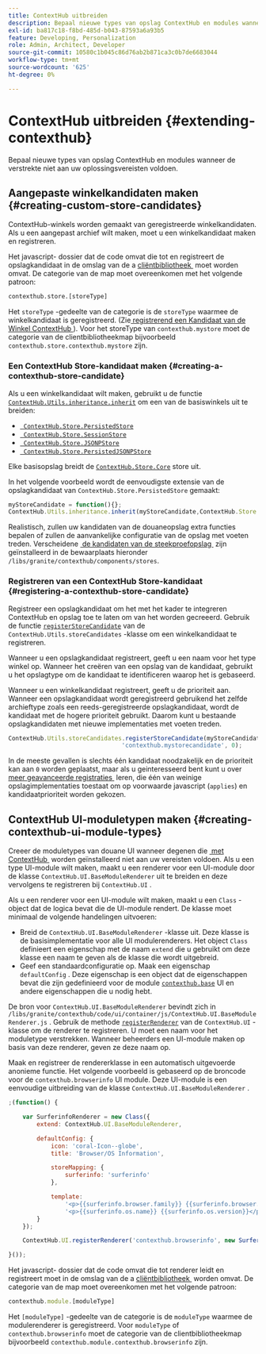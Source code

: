 ```yaml
---
title: ContextHub uitbreiden
description: Bepaal nieuwe types van opslag ContextHub en modules wanneer de verstrekte niet aan uw oplossingsvereisten voldoen
exl-id: ba817c18-f8bd-485d-b043-87593a6a93b5
feature: Developing, Personalization
role: Admin, Architect, Developer
source-git-commit: 10580c1b045c86d76ab2b871ca3c0b7de6683044
workflow-type: tm+mt
source-wordcount: '625'
ht-degree: 0%

---
```


# ContextHub uitbreiden {#extending-contexthub}

Bepaal nieuwe types van opslag ContextHub en modules wanneer de verstrekte niet aan uw oplossingsvereisten voldoen.

## Aangepaste winkelkandidaten maken {#creating-custom-store-candidates}

ContextHub-winkels worden gemaakt van geregistreerde winkelkandidaten. Als u een aangepast archief wilt maken, moet u een winkelkandidaat maken en registreren.

Het javascript- dossier dat de code omvat die tot en registreert de opslagkandidaat in de omslag van de a [&#x200B; cliëntbibliotheek &#x200B;](/help/implementing/developing/introduction/clientlibs.md) moet worden omvat. De categorie van de map moet overeenkomen met het volgende patroon:

```xml
contexthub.store.[storeType]
```

Het `storeType` -gedeelte van de categorie is de `storeType` waarmee de winkelkandidaat is geregistreerd. (Zie [&#x200B; registrerend een Kandidaat van de Winkel ContextHub &#x200B;](#registering-a-contexthub-store-candidate)). Voor het storeType van `contexthub.mystore` moet de categorie van de clientbibliotheekmap bijvoorbeeld `contexthub.store.contexthub.mystore` zijn.

### Een ContextHub Store-kandidaat maken {#creating-a-contexthub-store-candidate}

Als u een winkelkandidaat wilt maken, gebruikt u de functie [`ContextHub.Utils.inheritance.inherit`](contexthub-api.md#inherit-child-parent) om een van de basiswinkels uit te breiden:

* [` ContextHub.Store.PersistedStore`](contexthub-api.md#contexthub-store-persistedstore)
* [` ContextHub.Store.SessionStore`](contexthub-api.md#contexthub-store-sessionstore)
* [` ContextHub.Store.JSONPStore`](contexthub-api.md#contexthub-store-jsonpstore)
* [` ContextHub.Store.PersistedJSONPStore`](contexthub-api.md#contexthub-store-persistedjsonpstore)

Elke basisopslag breidt de [`ContextHub.Store.Core`](contexthub-api.md#contexthub-store-core) store uit.

In het volgende voorbeeld wordt de eenvoudigste extensie van de opslagkandidaat van `ContextHub.Store.PersistedStore` gemaakt:

```javascript
myStoreCandidate = function(){};
ContextHub.Utils.inheritance.inherit(myStoreCandidate,ContextHub.Store.PersistedStore);
```

Realistisch, zullen uw kandidaten van de douaneopslag extra functies bepalen of zullen de aanvankelijke configuratie van de opslag met voeten treden. Verscheidene [&#x200B; de kandidaten van de steekproefopslag &#x200B;](sample-stores.md) zijn geïnstalleerd in de bewaarplaats hieronder `/libs/granite/contexthub/components/stores`.

### Registreren van een ContextHub Store-kandidaat {#registering-a-contexthub-store-candidate}

Registreer een opslagkandidaat om het met het kader te integreren ContextHub en opslag toe te laten om van het worden gecreeerd. Gebruik de functie [`registerStoreCandidate`](contexthub-api.md#registerstorecandidate-store-storetype-priority-applies) van de `ContextHub.Utils.storeCandidates` -klasse om een winkelkandidaat te registreren.

Wanneer u een opslagkandidaat registreert, geeft u een naam voor het type winkel op. Wanneer het creëren van een opslag van de kandidaat, gebruikt u het opslagtype om de kandidaat te identificeren waarop het is gebaseerd.

Wanneer u een winkelkandidaat registreert, geeft u de prioriteit aan. Wanneer een opslagkandidaat wordt geregistreerd gebruikend het zelfde archieftype zoals een reeds-geregistreerde opslagkandidaat, wordt de kandidaat met de hogere prioriteit gebruikt. Daarom kunt u bestaande opslagkandidaten met nieuwe implementaties met voeten treden.

```javascript
ContextHub.Utils.storeCandidates.registerStoreCandidate(myStoreCandidate,
                                'contexthub.mystorecandidate', 0);
```

In de meeste gevallen is slechts één kandidaat noodzakelijk en de prioriteit kan aan `0` worden geplaatst, maar als u geinteresseerd bent kunt u over [&#x200B; meer geavanceerde registraties &#x200B;](contexthub-api.md#registerstorecandidate-store-storetype-priority-applies) leren, die één van weinige opslagimplementaties toestaat om op voorwaarde javascript (`applies`) en kandidaatprioriteit worden gekozen.

## ContextHub UI-moduletypen maken {#creating-contexthub-ui-module-types}

Creeer de moduletypes van douane UI wanneer degenen die [&#x200B; met ContextHub &#x200B;](sample-modules.md) worden geïnstalleerd niet aan uw vereisten voldoen. Als u een type UI-module wilt maken, maakt u een renderer voor een UI-module door de klasse `ContextHub.UI.BaseModuleRenderer` uit te breiden en deze vervolgens te registreren bij `ContextHub.UI` .

Als u een renderer voor een UI-module wilt maken, maakt u een `Class` -object dat de logica bevat die de UI-module rendert. De klasse moet minimaal de volgende handelingen uitvoeren:

* Breid de `ContextHub.UI.BaseModuleRenderer` -klasse uit. Deze klasse is de basisimplementatie voor alle UI modulerenderers. Het object `Class` definieert een eigenschap met de naam `extend` die u gebruikt om deze klasse een naam te geven als de klasse die wordt uitgebreid.
* Geef een standaardconfiguratie op. Maak een eigenschap `defaultConfig` . Deze eigenschap is een object dat de eigenschappen bevat die zijn gedefinieerd voor de module [`contexthub.base`](sample-modules.md#contexthub-base-ui-module-type) UI en andere eigenschappen die u nodig hebt.

De bron voor `ContextHub.UI.BaseModuleRenderer` bevindt zich in `/libs/granite/contexthub/code/ui/container/js/ContextHub.UI.BaseModuleRenderer.js` .  Gebruik de methode [`registerRenderer`](contexthub-api.md#registerrenderer-moduletype-renderer-dontrender) van de `ContextHub.UI` -klasse om de renderer te registreren. U moet een naam voor het moduletype verstrekken. Wanneer beheerders een UI-module maken op basis van deze renderer, geven ze deze naam op.

Maak en registreer de rendererklasse in een automatisch uitgevoerde anonieme functie. Het volgende voorbeeld is gebaseerd op de broncode voor de `contexthub.browserinfo` UI module. Deze UI-module is een eenvoudige uitbreiding van de klasse `ContextHub.UI.BaseModuleRenderer` .

```javascript
;(function() {

    var SurferinfoRenderer = new Class({
        extend: ContextHub.UI.BaseModuleRenderer,

        defaultConfig: {
            icon: 'coral-Icon--globe',
            title: 'Browser/OS Information',

            storeMapping: {
                surferinfo: 'surferinfo'
            },

            template:
                '<p>{{surferinfo.browser.family}} {{surferinfo.browser.version}}</p>' +
                '<p>{{surferinfo.os.name}} {{surferinfo.os.version}}</p>'
        }
    });

    ContextHub.UI.registerRenderer('contexthub.browserinfo', new SurferinfoRenderer());

}());
```

Het javascript- dossier dat de code omvat die tot renderer leidt en registreert moet in de omslag van de a [&#x200B; cliëntbibliotheek &#x200B;](/help/implementing/developing/introduction/clientlibs.md) worden omvat. De categorie van de map moet overeenkomen met het volgende patroon:

```javascript
contexthub.module.[moduleType]
```

Het `[moduleType]` -gedeelte van de categorie is de `moduleType` waarmee de modulerenderer is geregistreerd. Voor `moduleType` of `contexthub.browserinfo` moet de categorie van de clientbibliotheekmap bijvoorbeeld `contexthub.module.contexthub.browserinfo` zijn.
